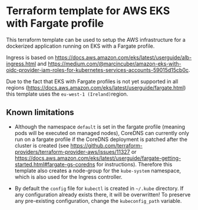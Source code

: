 # Terraform template for AWS EKS with Fargate profile

This terraform template can be used to setup the AWS infrastructure
for a dockerized application running on EKS with a Fargate profile.

Ingress is based on <https://docs.aws.amazon.com/eks/latest/userguide/alb-ingress.html>
and <https://medium.com/@marcincuber/amazon-eks-with-oidc-provider-iam-roles-for-kubernetes-services-accounts-59015d15cb0c>.

Due to the fact that EKS with Fargate profiles is not yet supported in all regions
(<https://docs.aws.amazon.com/eks/latest/userguide/fargate.html>) this template uses
the `eu-west-1 (Ireland)`region.

## Known limitations

* Although the namespace `default` is set in the fargate profile (meaning
pods will be executed on managed nodes), CoreDNS can currently only run
on a fargate profile if the CoreDNS deployment is patched after the
cluster is created (see <https://github.com/terraform-providers/terraform-provider-aws/issues/11327>
or <https://docs.aws.amazon.com/eks/latest/userguide/fargate-getting-started.html#fargate-gs-coredns>
for instructions). Therefore this template also creates a node-group for the `kube-system`
namespace, which is also used for the Ingress controller.

* By default the `config` file for `kubectl` is created in `~/.kube` directory. If any
configuration already exists there, it will be overwritten! To preserve any pre-existing
configuration, change the `kubeconfig_path` variable.
